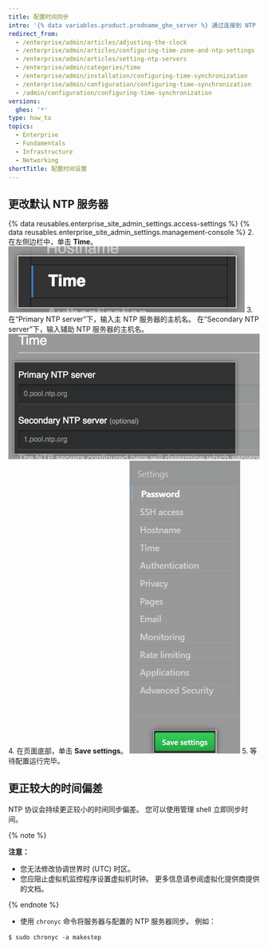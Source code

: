 ```yaml
---
title: 配置时间同步
intro: '{% data variables.product.prodname_ghe_server %} 通过连接到 NTP 服务器自动同步其时钟。 您可以设置用于同步时钟的 NTP 服务器，也可以使用默认 NTP 服务器。'
redirect_from:
  - /enterprise/admin/articles/adjusting-the-clock
  - /enterprise/admin/articles/configuring-time-zone-and-ntp-settings
  - /enterprise/admin/articles/setting-ntp-servers
  - /enterprise/admin/categories/time
  - /enterprise/admin/installation/configuring-time-synchronization
  - /enterprise/admin/configuration/configuring-time-synchronization
  - /admin/configuration/configuring-time-synchronization
versions:
  ghes: '*'
type: how_to
topics:
  - Enterprise
  - Fundamentals
  - Infrastructure
  - Networking
shortTitle: 配置时间设置
---
```


## 更改默认 NTP 服务器

{% data reusables.enterprise_site_admin_settings.access-settings %}
{% data reusables.enterprise_site_admin_settings.management-console %}
2. 在左侧边栏中，单击 **Time**。 ![{% data variables.enterprise.management_console %} 边栏中的 Time 按钮](/assets/images/enterprise/management-console/sidebar-time.png)
3. 在“Primary NTP server”下，输入主 NTP 服务器的主机名。 在“Secondary NTP server”下，输入辅助 NTP 服务器的主机名。 ![{% data variables.enterprise.management_console %} 中用于主 NTP 服务器和辅助 NTP 服务器的字段](/assets/images/enterprise/management-console/ntp-servers.png)
4. 在页面底部，单击 **Save settings**。 ![{% data variables.enterprise.management_console %} 中的 Save settings 按钮](/assets/images/enterprise/management-console/save-settings.png)
5. 等待配置运行完毕。

## 更正较大的时间偏差

NTP 协议会持续更正较小的时间同步偏差。 您可以使用管理 shell 立即同步时间。

{% note %}

**注意：**
 - 您无法修改协调世界时 (UTC) 时区。
 - 您应阻止虚拟机监控程序设置虚拟机时钟。 更多信息请参阅虚拟化提供商提供的文档。

{% endnote %}

- 使用 `chronyc` 命令将服务器与配置的 NTP 服务器同步。 例如：

```shell
$ sudo chronyc -a makestep
```
